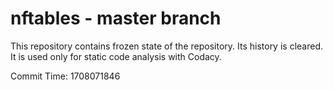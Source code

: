 # nftables - master branch

This repository contains frozen state of the repository.
Its history is cleared. It is used only for static code
analysis with Codacy.

Commit Time: 1708071846
